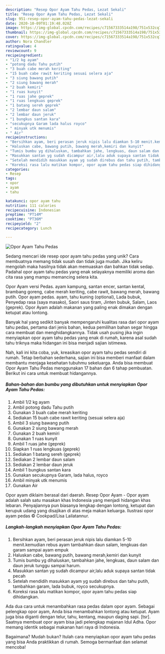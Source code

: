 ```yaml
---
description: "Resep Opor Ayam Tahu Pedas, Lezat Sekali"
title: "Resep Opor Ayam Tahu Pedas, Lezat Sekali"
slug: 951-resep-opor-ayam-tahu-pedas-lezat-sekali
date: 2020-10-09T01:19:48.028Z
image: https://img-global.cpcdn.com/recipes/c71567333514a198/751x532cq70/opor-ayam-tahu-pedas-foto-resep-utama.jpg
thumbnail: https://img-global.cpcdn.com/recipes/c71567333514a198/751x532cq70/opor-ayam-tahu-pedas-foto-resep-utama.jpg
cover: https://img-global.cpcdn.com/recipes/c71567333514a198/751x532cq70/opor-ayam-tahu-pedas-foto-resep-utama.jpg
author: Nora Chandler
ratingvalue: 4
reviewcount: 9
recipeingredient:
- "1/2 kg ayam"
- "potong dadu Tahu putih"
- "3 buah cabe merah keriting"
- "15 buah cabe rawit keriting sesuai selera aja"
- "3 siung bawang putih"
- "2 siung bawang merah"
- "2 buah kemiri"
- "1 ruas kunyit"
- "1 ruas jahe geprek"
- "1 ruas lengkuas geprek"
- "1 batang sereh geprek"
- "2 lembar daun salam"
- "2 lembar daun jeruk"
- "1 bungkus santan kara"
- "secukupnya Garam lada halus royco"
- " minyak utk menumis"
- " Air"
recipeinstructions:
- "Bersihkan ayam, beri perasan jeruk nipis lalu diamkan 5-10 menit.kemudian rebus ayam tambahkan daun salam, lengkuas dan garam sampai ayam empuk"
- "Haluskan cabe, bawang putih, bawang merah,kemiri dan kunyit"
- "Tumis bumbu yg dihaluskan, tambahkan jahe, lengkuas, daun salam dan daun jeruk tunggu sampai harum."
- "Masukkan santan yg sudah dicampur air,lalu aduk supaya santan tidak pecah"
- "Setelah mendidih masukkan ayam yg sudah direbus dan tahu putih, tambahkan garam, lada bubuk, royco secukupnya."
- "Koreksi rasa lalu matikan kompor, opor ayam tahu pedas siap dihidangkan."
categories:
- Resep
tags:
- opor
- ayam
- tahu

katakunci: opor ayam tahu 
nutrition: 111 calories
recipecuisine: Indonesian
preptime: "PT14M"
cooktime: "PT36M"
recipeyield: "2"
recipecategory: Lunch

---
```



![Opor Ayam Tahu Pedas](https://img-global.cpcdn.com/recipes/c71567333514a198/751x532cq70/opor-ayam-tahu-pedas-foto-resep-utama.jpg)

Sedang mencari ide resep opor ayam tahu pedas yang unik? Cara membuatnya memang tidak susah dan tidak juga mudah. Jika keliru mengolah maka hasilnya tidak akan memuaskan dan bahkan tidak sedap. Padahal opor ayam tahu pedas yang enak selayaknya memiliki aroma dan cita rasa yang mampu memancing selera kita.

Opor Ayam versi Pedas. ayam kampung, santan encer, santan kental, brambang goreng, cabe merah keriting, cabe rawit, bawang merah, bawang putih. Opor ayam pedas. ayam, tahu kuning (optional), Lada bubuk, Penyedap rasa (saya masako), Saori saus tiram, Jinten bubuk, Salam, Laos (geprek). Opor Ayam adalah makanan yang paling enak dimakan dengan ketupat atau lontong.

Banyak hal yang sedikit banyak mempengaruhi kualitas rasa dari opor ayam tahu pedas, pertama dari jenis bahan, kedua pemilihan bahan segar hingga cara membuat dan menghidangkannya. Tidak usah pusing jika ingin menyiapkan opor ayam tahu pedas yang enak di rumah, karena asal sudah tahu triknya maka hidangan ini bisa menjadi sajian istimewa.


Nah, kali ini kita coba, yuk, kreasikan opor ayam tahu pedas sendiri di rumah. Tetap berbahan sederhana, sajian ini bisa memberi manfaat dalam membantu menjaga kesehatan tubuhmu sekeluarga. Anda bisa membuat Opor Ayam Tahu Pedas menggunakan 17 bahan dan 6 tahap pembuatan. Berikut ini cara untuk membuat hidangannya.

<!--inarticleads1-->

##### Bahan-bahan dan bumbu yang dibutuhkan untuk menyiapkan Opor Ayam Tahu Pedas:

1. Ambil 1/2 kg ayam
1. Ambil potong dadu Tahu putih
1. Gunakan 3 buah cabe merah keriting
1. Sediakan 15 buah cabe rawit keriting (sesuai selera aja)
1. Ambil 3 siung bawang putih
1. Gunakan 2 siung bawang merah
1. Gunakan 2 buah kemiri
1. Gunakan 1 ruas kunyit
1. Ambil 1 ruas jahe (geprek)
1. Siapkan 1 ruas lengkuas (geprek)
1. Sediakan 1 batang sereh (geprek)
1. Sediakan 2 lembar daun salam
1. Sediakan 2 lembar daun jeruk
1. Ambil 1 bungkus santan kara
1. Gunakan secukupnya Garam, lada halus, royco
1. Ambil  minyak utk menumis
1. Gunakan  Air


Opor ayam diklaim berasal dari daerah. Resep Opor Ayam - Opor ayam adalah salah satu masakan khas Indonesia yang menjadi hidangan khas lebaran. Penyajiannya pun biasanya lengkap dengan lontong, ketupat dan kerupuk udang yang disajikan di atas meja makan keluarga. Ilustrasi opor ayam pedas © Cookpad/Lisa Lailatannur. 

<!--inarticleads2-->

##### Langkah-langkah menyiapkan Opor Ayam Tahu Pedas:

1. Bersihkan ayam, beri perasan jeruk nipis lalu diamkan 5-10 menit.kemudian rebus ayam tambahkan daun salam, lengkuas dan garam sampai ayam empuk
1. Haluskan cabe, bawang putih, bawang merah,kemiri dan kunyit
1. Tumis bumbu yg dihaluskan, tambahkan jahe, lengkuas, daun salam dan daun jeruk tunggu sampai harum.
1. Masukkan santan yg sudah dicampur air,lalu aduk supaya santan tidak pecah
1. Setelah mendidih masukkan ayam yg sudah direbus dan tahu putih, tambahkan garam, lada bubuk, royco secukupnya.
1. Koreksi rasa lalu matikan kompor, opor ayam tahu pedas siap dihidangkan.


Ada dua cara untuk menambahkan rasa pedas dalam opor ayam. Sebagai pelengkap opor ayam, Anda bisa menambahkan lontong atau ketupat. Ayam juga bisa diganti dengan telur, tahu, kentang, maupun daging sapi. [tsr]. Saatnya membuat opor ayam bisa jadi pelengkap majanan Idul Adha. Opor memang identik sebagai makanan hari raya di Indonesia. 

Bagaimana? Mudah bukan? Itulah cara menyiapkan opor ayam tahu pedas yang bisa Anda praktikkan di rumah. Semoga bermanfaat dan selamat mencoba!
